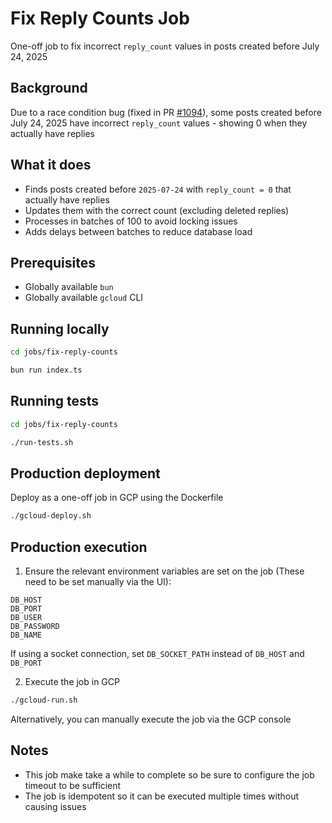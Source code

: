 # Fix Reply Counts Job

One-off job to fix incorrect `reply_count` values in posts created before July 24, 2025

## Background

Due to a race condition bug (fixed in PR [#1094](https://github.com/TryGhost/ActivityPub/pull/1094)), some posts created before July 24, 2025 have incorrect `reply_count` values - showing 0 when they actually have replies

## What it does

- Finds posts created before `2025-07-24` with `reply_count = 0` that actually have replies
- Updates them with the correct count (excluding deleted replies)
- Processes in batches of 100 to avoid locking issues
- Adds delays between batches to reduce database load

## Prerequisites

- Globally available `bun`
- Globally available `gcloud` CLI

## Running locally

```bash
cd jobs/fix-reply-counts

bun run index.ts
```

## Running tests

```bash
cd jobs/fix-reply-counts

./run-tests.sh
```

## Production deployment

Deploy as a one-off job in GCP using the Dockerfile

```bash
./gcloud-deploy.sh
```

## Production execution

1. Ensure the relevant environment variables are set on the job (These need to be set manually via the UI):

```text
DB_HOST
DB_PORT
DB_USER
DB_PASSWORD
DB_NAME
```

If using a socket connection, set `DB_SOCKET_PATH` instead of `DB_HOST` and `DB_PORT`

2. Execute the job in GCP

```bash
./gcloud-run.sh
```

Alternatively, you can manually execute the job via the GCP console

## Notes

- This job make take a while to complete so be sure to configure the job timeout to be sufficient
- The job is idempotent so it can be executed multiple times without causing issues
